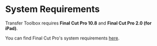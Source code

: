 # System Requirements

Transfer Toolbox requires **Final Cut Pro 10.8** and **Final Cut Pro 2.0 (for iPad)**.

You can find Final Cut Pro's system requirements [here](https://www.apple.com/au/final-cut-pro/specs/).